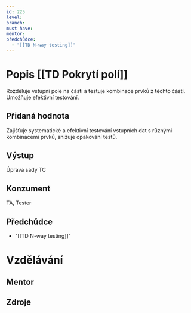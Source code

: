 ```yaml
---
id: 225
level: 
branch: 
must have: 
mentor: 
předchůdce: 
  - "[[TD N-way testing]]"
---
```



# Popis [[TD Pokrytí polí]]
Rozděluje vstupní pole na části a testuje kombinace prvků z těchto částí. Umožňuje efektivní testování.

## Přidaná hodnota
Zajišťuje systematické a efektivní testování vstupních dat s různými kombinacemi prvků, snižuje opakování testů.

## Výstup
Úprava sady TC

## Konzument
TA, Tester

## Předchůdce

  - "[[TD N-way testing]]"

# Vzdělávání


## Mentor


## Zdroje